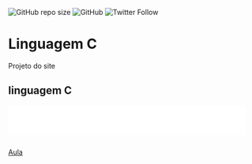 ![GitHub repo size](https://img.shields.io/github/repo-size/isabelanavarro/robotica)
![GitHub](https://img.shields.io/github/license/isabelanavarro/robotica)
![Twitter Follow](https://img.shields.io/twitter/follow/isabelanavarro0?style=social)

# Linguagem C
Projeto do site

## linguagem C
![gif](https://github.com/isabelanavarro/robotica/blob/main/public_html/Blue_divider.gif)

###
[Aula](https://www.ime.usp.br/~fmario/mac2166/aula2.html)
